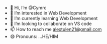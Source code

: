 - 👋 Hi, I’m @Cymrc
- 👀 I’m interested in Web Development
- 🌱 I’m currently learning Web Development
- 💞️ I’m looking to collaborate on VS code 
- 📫 How to reach me alextulen21@gmail.com
- 😄 Pronouns: ...HE/HIM


<!---
Cymrc/Cymrc is a ✨ special ✨ repository because its `README.md` (this file) appears on your GitHub profile.
You can click the Preview link to take a look at your changes.
--->
